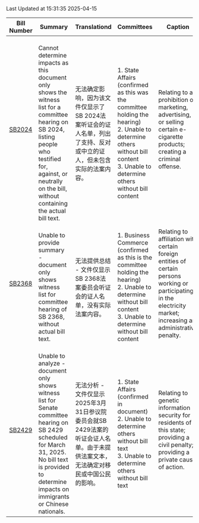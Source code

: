 Last Updated at 15:31:35 2025-04-15

|Bill Number|Summary|Translationd|Committees|Caption|Authors|Last Actiond|
|-|-|-|-|-|-|-|
|[SB2024](https://capitol.texas.gov/BillLookup/History.aspx?LegSess=89R&Bill=SB2024)|<br>Cannot determine impacts as this document only shows the witness list for a committee hearing on SB 2024, listing people who testified for, against, or neutrally on the bill, without containing the actual bill text.<br>|<br>无法确定影响，因为该文件仅显示了SB 2024法案听证会的证人名单，列出了支持、反对或中立的证人，但未包含实际的法案内容。<br>|<br>1. State Affairs (confirmed as this was the committee holding the hearing)<br>2. Unable to determine others without bill content<br>3. Unable to determine others without bill content<br>|Relating to a prohibition on marketing, advertising, or selling certain e-cigarette products; creating a criminal offense.|Perry|04/10/2025 S Placed on intent calendar|
|[SB2368](https://capitol.texas.gov/BillLookup/History.aspx?LegSess=89R&Bill=SB2368)|<br>Unable to provide summary - document only shows witness list for committee hearing of SB 2368, without actual bill text.<br>|<br>无法提供总结 - 文件仅显示SB 2368法案委员会听证会的证人名单，没有实际法案内容。<br>|<br>1. Business  Commerce (confirmed as this is the committee holding the hearing)<br>2. Unable to determine without bill content<br>3. Unable to determine without bill content<br>|Relating to affiliation with certain foreign entities of certain persons working or participating in the electricity market; increasing an administrative penalty.|Campbell, Hughes, King, Kolkhorst|04/14/2025 S Placed on intent calendar|
|[SB2429](https://capitol.texas.gov/BillLookup/History.aspx?LegSess=89R&Bill=SB2429)|<br>Unable to analyze - document only shows witness list for Senate committee hearing on SB 2429 scheduled for March 31, 2025. No bill text is provided to determine impacts on immigrants or Chinese nationals.<br>|<br>无法分析 - 文件仅显示2025年3月31日参议院委员会就SB 2429法案的听证会证人名单。由于未提供法案文本，无法确定对移民或中国公民的影响。<br>|<br>1. State Affairs (confirmed in document)<br>2. Unable to determine others without bill text<br>3. Unable to determine others without bill text<br>|Relating to genetic information security for residents of this state; providing a civil penalty; providing a private cause of action.|Hughes|04/07/2025 S Committee report printed and distributed: Apr  7 2025  8:34PM|
